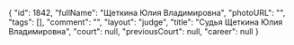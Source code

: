 {
    "id": 1842,
    "fullName": "Щеткина Юлия Владимировна",
    "photoURL": "",
    "tags": [],
    "comment": "",
    "layout": "judge",
    "title": "Судья Щеткина Юлия Владимировна",
    "court": null,
    "previousCourt": null,
    "career": null
}